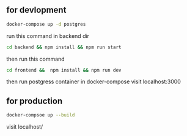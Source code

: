 ## for devlopment
```bash
docker-compose up -d postgres
```
run this command in backend dir
```bash
cd backend && npm install && npm run start
```
then run this command
```bash
cd frontend &&  npm install && npm run dev
```
then run postgress container in docker-compose
visit localhost:3000
## for production 
```bash
docker-compsoe up --build
```
visit localhost/
